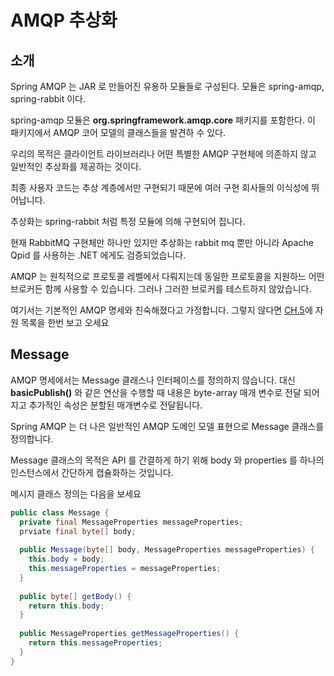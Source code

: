 # AMQP 추상화

## 소개

Spring AMQP 는 JAR 로 만들어진 유용하 모듈들로 구성된다. 모듈은 spring-amqp, spring-rabbit 이다.

spring-amqp 모듈은 **org.springframework.amqp.core** 패키지를 포함한다. 이 패키지에서 AMQP 코어 모델의 클래스들을 발견하 수 있다.

우리의 목적은 클라이언트 라이브러리나 어떤 특별한 AMQP 구현체에 의존하지 않고 일반적인 추상화를 제공하는 것이다.

최종 사용자 코드는 추상 계층에서만 구현되기 때문에 여러 구현 회사들의 이식성에 뛰어납니다.

추상화는 spring-rabbit 처럼 특정 모듈에 의해 구현되어 집니다.

현재 RabbitMQ 구현체만 하나만 있지만 추상화는 rabbit mq 뿐만 아니라 Apache Qpid 를 사용하는 .NET 에게도 검증되었습니다.

AMQP 는 원칙적으로 프로토콜 레벨에서 다뤄지는데 동일한 프로토콜을 지원하느 어떤 브로커든 함께 사용할 수 있습니다. 그러나 그러한 브로커를 테스트하지
않았습니다.

여기서는 기본적인 AMQP 명세와 친숙해졌다고 가정합니다. 그렇지 않다면 [CH.5](https://docs.spring.io/spring-amqp/docs/1.6.11.RELEASE/reference/html/resources.html)에 자원 목록을 한번 보고 오세요

## Message

AMQP 명세에서는 Message 클래스나 인터페이스를 정의하지 않습니다. 대신 **basicPublish()** 와 같은 연산을 수행할 때 내용은 byte-array 매개 변수로
전달 되어지고 추가적인 속성은 분할된 매개변수로 전달됩니다.

Spring AMQP 는 더 나은 일반적인 AMQP 도메인 모델 표현으로 Message 클래스를 정의합니다.

Message 클래스의 목적은 API 를 간결하게 하기 위해 body 와 properties 를 하나의 인스턴스에서 간단하게 캡슐화하는 것입니다.

메시지 클래스 정의는 다음을 보세요

```java
public class Message {
  private final MessageProperties messageProperties;
  prviate final byte[] body;
  
  public Message(byte[] body, MessageProperties messageProperties) {
    this.body = body;
    this.messageProperties = messageProperties;
  }
  
  public byte[] getBody() {
    return this.body;
  }
  
  public MessageProperties getMessageProperties() {
    return this.messageProperties;
  }
}
```
